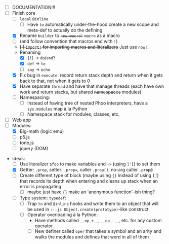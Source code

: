 * [ ] DOCUMENTATION!!!
* [ ] Finish core
    * [ ] ~~`local`~~ `@inline`
        * [ ] Have `to` automatically under-the-hood create a new scope and meta-def to actually do the defining
    * [X] Rename `builder` to ~~`new-macro!`~~ `macro` as a macro
    * [ ] (and follow convention that macros end with `!`)
    * ~~[ ] `import!` for importing macros and literalizers~~ Just use `now!`.
    * Renaming
        * [X] `[`/`]` -> `do`/`end`?
        * [X] `def` -> `to`
        * [ ] `say` -> `echo`
    * [X] Fix bug in `execute`: record return stack depth and return when it gets back to that, not when it gets to 0
    * [X] Have separate `thread` and have that manage threads (each have own work and return stacks, but shared ~~namespaces~~ modules)
    * [ ] Namespacing:
        * [ ] Instead of having tree of nested Phoo interpreters, have a `sys.modules` map &agrave; la Python
        * [ ] Namespace stack for modules, classes, etc.
* [ ] Web app
* [ ] Modules:
    * [X] Big-math (logic emu)
    * [ ] p5.js
    * [ ] tone.js
    * [ ] jquery (DOM)
* Ideas:
    * [ ] Use literalizer `$foo` to make variables and `->` (using `]'[`) to set them
    * [X] Getter: `.prop`, setter: `.prop=`, caller `.prop()`, no-arg caller `.prop@`
    * [ ] Create different type of block (maybe using `{}` instead of using `[]`) that records its depth when entering and cleans up stack when an error is propagating
        * [ ] maybe just have `{}` make an 'anonymous function'-ish thing?
    * [ ] Type system: `typedef`:
        * [ ] Trap `to` and `@inline` hooks and write them to an object that will be used in `:::js Object.create(prototype)`-like construct
        * [ ] Operator overloading &agrave; la Python:
            * Have methods called `__op_+__`, `__op_-__`, etc. for any custom operator.
            * [ ] New definer called `oper` that takes a symbol and an arity and walks the modules and defines that word in all of them
